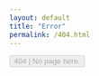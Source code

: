 ```yaml
---
layout: default
title: "Error"
permalink: /404.html
---
```


<button type="button" class="btn btn-lg btn-danger" disabled="disabled"><span id="here" class="glyphicon glyphicon-exclamation-sign" aria-hidden="true"></span> 404 | No page here.</button>
